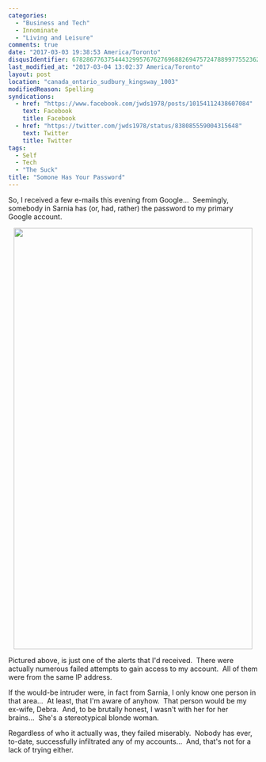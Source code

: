 ```yaml
---
categories:
  - "Business and Tech"
  - Innominate
  - "Living and Leisure"
comments: true
date: "2017-03-03 19:38:53 America/Toronto"
disqusIdentifier: 6782867763754443299576762769688269475724788997755236276393497996997554855253994963864834855396698832
last_modified_at: "2017-03-04 13:02:37 America/Toronto"
layout: post
location: "canada_ontario_sudbury_kingsway_1003"
modifiedReason: Spelling
syndications:
  - href: "https://www.facebook.com/jwds1978/posts/10154112438607084"
    text: Facebook
    title: Facebook
  - href: "https://twitter.com/jwds1978/status/838085559004315648"
    text: Twitter
    title: Twitter
tags:
  - Self
  - Tech
  - "The Suck"
title: "Somone Has Your Password"
---
```


<p>
  So, I received a few e-mails this evening from Google&hellip;&nbsp; Seemingly, somebody in Sarnia has (or, had, rather) the password to my primary Google
  account.
</p>
<!-- excerptBreak -->
<p>
  <a href="{{ site.uri.assets }}/blog/2017/03/03/someone-has-your-password/2017-03-04_09-47-29_1080x1920.png" rel="me" target="_blank" title="">
    <img
      alt="" height="852" src="{{ site.uri.assets }}/blog/2017/03/03/someone-has-your-password/2017-03-04_09-47-29_0482x0852.jpg"
      style="border: 0px; display: block; margin-left: auto; margin-right: auto;" width="482" />
  </a>
</p>
  Pictured above, is just one of the alerts that I'd received.&nbsp; There were actually numerous failed attempts to gain access to my account.&nbsp; All of
  them were from the same IP address.
</p>
<p>
  If the would-be intruder were, in fact from Sarnia, I only know one person in that area&hellip;&nbsp; At least, that I'm aware of anyhow.&nbsp; That person
  would be my ex-wife, Debra.&nbsp; And, to be brutally honest, I wasn't with her for her brains&hellip;&nbsp; She's a stereotypical blonde woman.
</p>
<p>
  Regardless of who it actually was, they failed miserably.&nbsp; Nobody has ever, to-date, successfully infiltrated any of my accounts&hellip;&nbsp; And,
  that's not for a lack of trying either.
</p>
